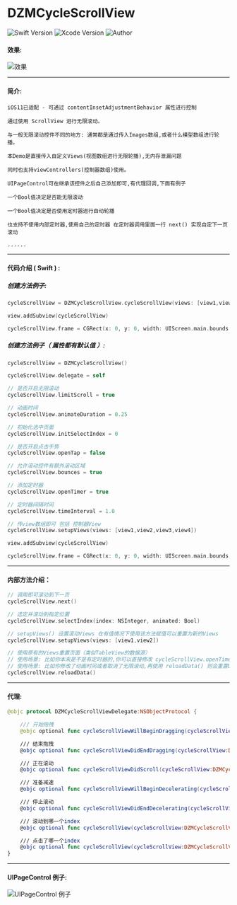 # DZMCycleScrollView

![Swift Version](https://img.shields.io/badge/Swift-3.x-orange.svg)
![Xcode Version](https://img.shields.io/badge/Xcode-8.2.1-orange.svg)
![Author](https://img.shields.io/badge/Author-DZM-blue.svg)

#### 效果:
![效果](icon0.gif)

***
#### 简介:

    iOS11已适配 - 可通过 contentInsetAdjustmentBehavior 属性进行控制

    通过使用 ScrollView 进行无限滚动。
    
    与一般无限滚动控件不同的地方: 通常都是通过传入Images数组,或者什么模型数组进行轮播。
    
    本Demo是直接传入自定义Views(视图数组进行无限轮播),无内存泄漏问题
    
    同时也支持viewControllers(控制器数组)使用。
    
    UIPageControl可在继承该控件之后自己添加即可,有代理回调,下面有例子
    
    一个Bool值决定是否能无限滚动
    
    一个Bool值决定是否使用定时器进行自动轮播
    
    也支持不使用内部定时器,使用自己的定时器 在定时器调用里面一行 next() 实现自定下一页滚动
    
    ......
    
***
#### 代码介绍 ( Swift ) :

##### 创建方法例子:

```Swift
cycleScrollView = DZMCycleScrollView.cycleScrollView(views: [view1,view2,view3,view4],limitScroll: true, delegate:self)

view.addSubview(cycleScrollView)

cycleScrollView.frame = CGRect(x: 0, y: 0, width: UIScreen.main.bounds.size.width, height: 100)
```

##### 创建方法例子（ 属性都有默认值 ）:

```Swift
cycleScrollView = DZMCycleScrollView()

cycleScrollView.delegate = self

// 是否开启无限滚动
cycleScrollView.limitScroll = true

// 动画时间
cycleScrollView.animateDuration = 0.25

// 初始化选中页面
cycleScrollView.initSelectIndex = 0

// 是否开启点击手势
cycleScrollView.openTap = false

// 允许滚动控件有额外滚动区域
cycleScrollView.bounces = true

// 添加定时器
cycleScrollView.openTimer = true

// 定时器间隔时间
cycleScrollView.timeInterval = 1.0

// 传view数组即可 包括 控制器View
cycleScrollView.setupViews(views: [view1,view2,view3,view4])

view.addSubview(cycleScrollView)

cycleScrollView.frame = CGRect(x: 0, y: 0, width: UIScreen.main.bounds.size.width, height: 100)
```

***
#### 内部方法介绍：
```Swift
// 调用即可滚动到下一页
cycleScrollView.next()

// 选定并滚动到指定位置
cycleScrollView.selectIndex(index: NSInteger, animated: Bool)

// setupViews() 设置滚动Views 在有值情况下使用该方法赋值可以重置为新的Views
cycleScrollView.setupViews(views: [view1,view2])

// 使用原有的Views重置页面（类似TableView的数据源）
// 使用场景: 比如你本来是不是有定时器的,你可以直接修改 cycleScrollView.openTimer = true ,再使用 reloadData() 则会重置UI
// 使用场景: 比如你修改了动画时间或者取消了无限滚动,再使用 reloadData() 则会重置UI
cycleScrollView.reloadData()
```

***
#### 代理:
```Swift
@objc protocol DZMCycleScrollViewDelegate:NSObjectProtocol {

    /// 开始拖拽
    @objc optional func cycleScrollViewWillBeginDragging(cycleScrollView:DZMCycleScrollView)

    /// 结束拖拽
    @objc optional func cycleScrollViewDidEndDragging(cycleScrollView:DZMCycleScrollView)

    /// 正在滚动
    @objc optional func cycleScrollViewDidScroll(cycleScrollView:DZMCycleScrollView)

    /// 准备减速
    @objc optional func cycleScrollViewWillBeginDecelerating(cycleScrollView:DZMCycleScrollView)

    /// 停止滚动
    @objc optional func cycleScrollViewDidEndDecelerating(cycleScrollView:DZMCycleScrollView)

    /// 滚动到哪一个index
    @objc optional func cycleScrollView(cycleScrollView:DZMCycleScrollView,scrollToIndex index:NSInteger)

    /// 点击了哪一个index
    @objc optional func cycleScrollView(cycleScrollView:DZMCycleScrollView,touchToIndex index:NSInteger)
}
```

***
#### UIPageControl 例子:
![UIPageControl 例子](icon3.png)
